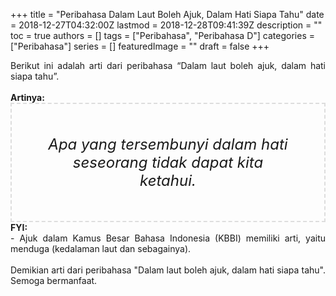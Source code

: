 +++
title = "Peribahasa Dalam Laut Boleh Ajuk, Dalam Hati Siapa Tahu"
date = 2018-12-27T04:32:00Z
lastmod = 2018-12-28T09:41:39Z
description = ""
toc = true
authors = []
tags = ["Peribahasa", "Peribahasa D"]
categories = ["Peribahasa"]
series = []
featuredImage = ""
draft = false
+++

<div dir="ltr" style="text-align: left;" trbidi="on"><div style="text-align: justify;">Berikut ini adalah arti dari peribahasa “Dalam laut boleh ajuk, dalam hati siapa tahu”.</div><br /><div style="text-align: justify;"><b>Artinya:</b></div><div style="border: 2px dashed #ddd; font-size: 24px; height: auto; margin: 0 auto; padding: 50px; text-align: center; width: auto;"><i>Apa yang tersembunyi dalam hati seseorang tidak dapat kita ketahui.</i></div><div style="text-align: justify;"><b>FYI:</b><br />- Ajuk dalam Kamus Besar Bahasa Indonesia (KBBI) memiliki arti, yaitu menduga (kedalaman laut dan sebagainya).</div><br /><div style="text-align: justify;">Demikian arti dari peribahasa "Dalam laut boleh ajuk, dalam hati siapa tahu". Semoga bermanfaat. </div></div>
